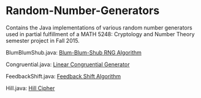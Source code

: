 # Random-Number-Generators
Contains the Java implementations of various random number generators used in partial fulfillment of a MATH 5248: Cryptology and Number Theory semester project in Fall 2015. 

BlumBlumShub.java: [Blum-Blum-Shub RNG Algorithm](https://en.wikipedia.org/wiki/Blum_Blum_Shub)

Congruential.java: [Linear Congruential Generator](https://en.wikipedia.org/wiki/Linear_congruential_generator)

FeedbackShift.java: [Feedback Shift Algorithm](https://en.wikipedia.org/wiki/Linear-feedback_shift_register)

Hill.java: [Hill Cipher](https://en.wikipedia.org/wiki/Hill_cipher)
